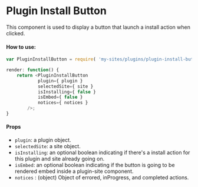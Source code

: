 Plugin Install Button
=====================

This component is used to display a button that launch a install action when clicked.

#### How to use:

```js
var PluginInstallButton = require( 'my-sites/plugins/plugin-install-button' );

render: function() {
    return <PluginInstallButton
            plugin={ plugin }
            selectedSite={ site }
            isInstalling={ false }
            isEmbed={ false }
            notices={ notices }
        />;
}
```

#### Props

* `plugin`: a plugin object.
* `selectedSite`: a site object.
* `isInstalling`: an optional boolean indicating if there's a install action for this plugin and site already going on.
* `isEmbed`: an optional boolean indicating if the button is going to be rendered embed inside a plugin-site component.
* `notices` : (object) Object of errored, inProgress, and completed actions.
